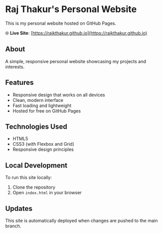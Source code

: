 # Raj Thakur's Personal Website

This is my personal website hosted on GitHub Pages.

🌐 **Live Site**: [https://rajkthakur.github.io](https://rajkthakur.github.io)

## About

A simple, responsive personal website showcasing my projects and interests.

## Features

- Responsive design that works on all devices
- Clean, modern interface
- Fast loading and lightweight
- Hosted for free on GitHub Pages

## Technologies Used

- HTML5
- CSS3 (with Flexbox and Grid)
- Responsive design principles

## Local Development

To run this site locally:

1. Clone the repository
2. Open `index.html` in your browser

## Updates

This site is automatically deployed when changes are pushed to the main branch.
